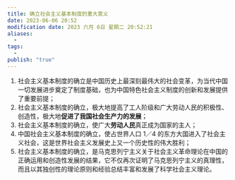 ```yaml
---
title: 确立社会主义基本制度的重大意义
date: 2023-06-06 20:52
modification date: 2023 六月 6日 星期二 20:52:21
aliases:
  - 
tags:
  - 
publish: "true"
---
```


1. 社会主义基本制度的确立是中国历史上最深刻最伟大的社会变革，为当代中国一切发展进步奠定了制度基础，也为中国特色社会主义制度的创新和发展提供了重要前提；
2. 社会主义基本制度的确立，极大地提高了工人阶级和广大劳动人民的积极性、创造性，极大地**促进了我国社会生产力的发展**；
3. 社会主义基本制度的确立，使广大**劳动人民**真正成为国家的主人；
4. 中国社会主义基本制度的确立，使占世界人口 1／4 的东方大国进入了社会主义社会，这是世界社会主义发展史上又一个历史性的伟大胜利；
5. 社会主义基本制度的确立，是马克思列宁主义关于社会主义革命理论在中国的正确运用和创造性发展的结果，它不仅再次证明了马克思列宁主义的真理性，而且以其独创性的理论原则和经验总结丰富和发展了科学社会主义理论。
